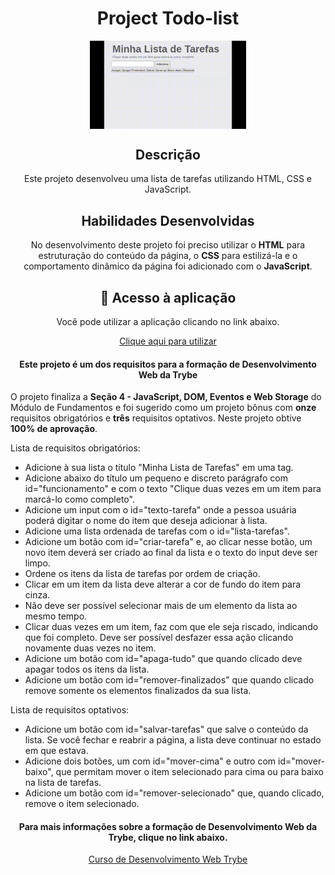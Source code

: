 <body>
  <h1 align="center">Project Todo-list</h1>
  <div align="center">
    <img src="todo-list-video.gif" alt="Imagem da aplicação" align="center" width=250px>
  </div>
  <h2 align="center">Descrição</h2>
  <p align="center">Este projeto desenvolveu uma lista de tarefas utilizando HTML, CSS e JavaScript.</p>

  <h2 align="center">Habilidades Desenvolvidas</h2>
  <p align="center">No desenvolvimento deste projeto foi preciso utilizar o <b>HTML</b> para estruturação do conteúdo da página, o <b>CSS</b> para estilizá-la e o comportamento dinâmico da página foi adicionado com o <b>JavaScript</b>.

  <h2 align="center">📁 Acesso à aplicação</h2>
  <div align="center">
    <p align="center">Você pode utilizar a aplicação clicando no link abaixo.</p>
    <a href='https://jorge-case-pixels-art.netlify.app/'>Clique aqui para utilizar</a>
  </div>
  <h4 align="center">Este projeto é um dos requisitos para a formação de Desenvolvimento Web da Trybe</h4>
  <p>O projeto finaliza a <b>Seção 4 - JavaScript, DOM, Eventos e Web Storage</b> do Módulo de Fundamentos e foi sugerido como um projeto bônus com <b>onze</b> requisitos obrigatórios e <b>três</b> requisitos optativos. Neste projeto obtive <b>100% de aprovação</b>.</p>
    <p>Lista de requisitos obrigatórios:</p>
  <ul>
    <li>Adicione à sua lista o título "Minha Lista de Tarefas" em uma tag.</li>
    <li>Adicione abaixo do título um pequeno e discreto parágrafo com id="funcionamento" e com o texto "Clique duas vezes em um item para marcá-lo como completo".</li>
    <li>Adicione um input com o id="texto-tarefa" onde a pessoa usuária poderá digitar o nome do item que deseja adicionar à lista.</li>
    <li>Adicione uma lista ordenada de tarefas com o id="lista-tarefas".</li>
    <li>Adicione um botão com id="criar-tarefa" e, ao clicar nesse botão, um novo item deverá ser criado ao final da lista e o texto do input deve ser limpo.</li>
    <li>Ordene os itens da lista de tarefas por ordem de criação.</li>
    <li>Clicar em um item da lista deve alterar a cor de fundo do item para cinza.</li>
    <li>Não deve ser possível selecionar mais de um elemento da lista ao mesmo tempo.</li>
    <li>Clicar duas vezes em um item, faz com que ele seja riscado, indicando que foi completo. Deve ser possível desfazer essa ação clicando novamente duas vezes no item.</li>
    <li>Adicione um botão com id="apaga-tudo" que quando clicado deve apagar todos os itens da lista.</li>
    <li>Adicione um botão com id="remover-finalizados" que quando clicado remove somente os elementos finalizados da sua lista.</li>
  </ul>
  <p>Lista de requisitos optativos:</p>
  <ul>
    <li>Adicione um botão com id="salvar-tarefas" que salve o conteúdo da lista. Se você fechar e reabrir a página, a lista deve continuar no estado em que estava.</li>
    <li>Adicione dois botões, um com id="mover-cima" e outro com id="mover-baixo", que permitam mover o item selecionado para cima ou para baixo na lista de tarefas.</li>
    <li>Adicione um botão com id="remover-selecionado" que, quando clicado, remove o item selecionado.</li>
  </ul>

  <div align="center">
    <h4 align="center">Para mais informações sobre a formação de Desenvolvimento Web da Trybe, clique no link abaixo.</h4>
    <a href='https://www.betrybe.com/'>Curso de Desenvolvimento Web Trybe</a>
  </div>
</body>

